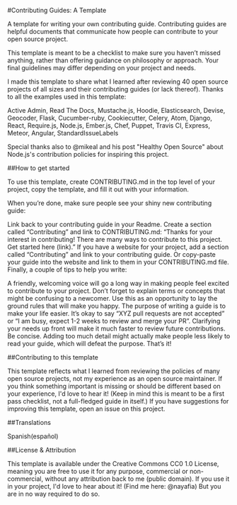 #Contributing Guides: A Template

A template for writing your own contributing guide. Contributing guides are helpful documents that communicate how people can contribute to your open source project.

This template is meant to be a checklist to make sure you haven’t missed anything, rather than offering guidance on philosophy or approach. Your final guidelines may differ depending on your project and needs.

I made this template to share what I learned after reviewing 40 open source projects of all sizes and their contributing guides (or lack thereof). Thanks to all the examples used in this template:

Active Admin, Read The Docs, Mustache.js, Hoodie, Elasticsearch, Devise, Geocoder, Flask, Cucumber-ruby, Cookiecutter, Celery, Atom, Django, React, Require.js, Node.js, Ember.js, Chef, Puppet, Travis CI, Express, Meteor, Angular, StandardIssueLabels

Special thanks also to @mikeal and his post "Healthy Open Source" about Node.js's contribution policies for inspiring this project.

##How to get started

To use this template, create CONTRIBUTING.md in the top level of your project, copy the template, and fill it out with your information.

When you’re done, make sure people see your shiny new contributing guide:

Link back to your contributing guide in your Readme. Create a section called “Contributing” and link to CONTRIBUTING.md: “Thanks for your interest in contributing! There are many ways to contribute to this project. Get started here (link).”
If you have a website for your project, add a section called “Contributing” and link to your contributing guide. Or copy-paste your guide into the website and link to them in your CONTRIBUTING.md file.
Finally, a couple of tips to help you write:

A friendly, welcoming voice will go a long way in making people feel excited to contribute to your project. Don’t forget to explain terms or concepts that might be confusing to a newcomer.
Use this as an opportunity to lay the ground rules that will make you happy. The purpose of writing a guide is to make your life easier. It’s okay to say “XYZ pull requests are not accepted” or “I am busy, expect 1-2 weeks to review and merge your PR”. Clarifying your needs up front will make it much faster to review future contributions.
Be concise. Adding too much detail might actually make people less likely to read your guide, which will defeat the purpose.
That’s it!

##Contributing to this template

This template reflects what I learned from reviewing the policies of many open source projects, not my experience as an open source maintainer. If you think something important is missing or should be different based on your experience, I'd love to hear it! (Keep in mind this is meant to be a first pass checklist, not a full-fledged guide in itself.) If you have suggestions for improving this template, open an issue on this project.

##Translations

Spanish(español)

##License & Attribution

This template is available under the Creative Commons CC0 1.0 License, meaning you are free to use it for any purpose, commercial or non-commercial, without any attribution back to me (public domain). If you use it in your project, I'd love to hear about it! (Find me here: @nayafia) But you are in no way required to do so.
